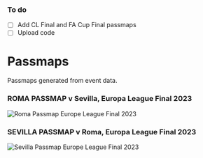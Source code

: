 ### To do
- [ ] Add CL Final and FA Cup Final passmaps
- [ ] Upload code

# Passmaps
Passmaps generated from event data.

### ROMA PASSMAP v Sevilla, Europa League Final 2023
![Roma Passmap Europe League Final 2023](https://github.com/KeilanKenny/Football/assets/115564650/d91d92b9-812e-4453-ab93-7b3a6a1d62fc)

### SEVILLA PASSMAP v Roma, Europa League Final 2023
![Sevilla Passmap Europe League Final 2023](https://github.com/KeilanKenny/Football/assets/115564650/4f5b64d6-6343-431f-9454-fd7739db3c2b)
